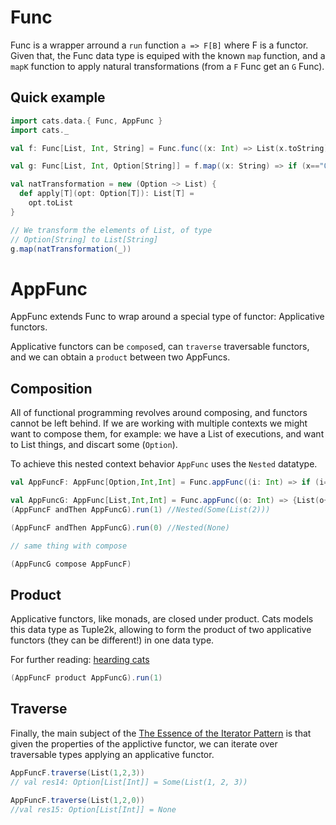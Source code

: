 # Func

Func is a wrapper arround a `run` function `a => F[B]` where F is a functor. Given that, the Func data type is equiped with the known `map` function, and a `mapK` function to apply natural transformations (from a `F` Func get an `G` Func).

## Quick example

```scala mdoc:silent:nest
import cats.data.{ Func, AppFunc }
import cats._

val f: Func[List, Int, String] = Func.func((x: Int) => List(x.toString))

val g: Func[List, Int, Option[String]] = f.map((x: String) => if (x=="0") None else Some(x))

val natTransformation = new (Option ~> List) {
  def apply[T](opt: Option[T]): List[T] =
    opt.toList
}

// We transform the elements of List, of type 
// Option[String] to List[String]
g.map(natTransformation(_))
```



# AppFunc

AppFunc extends Func to wrap around a special type of functor: Applicative functors.

Applicative functors can be `compose`d, can `traverse` traversable functors, and we can obtain a `product` between two AppFuncs. 

## Composition

All of functional programming revolves around composing, and functors cannot be left behind. If we are working with multiple contexts we might want to compose them, for example: we have a List of executions, and want to List things, and discart some (`Option`). 

To achieve this nested context behavior `AppFunc` uses the `Nested` datatype. 

```scala mdoc:silent:nest
val AppFuncF: AppFunc[Option,Int,Int] = Func.appFunc((i: Int) => if (i==0) None else Some(i))

val AppFuncG: AppFunc[List,Int,Int] = Func.appFunc((o: Int) => {List(o+1)})
(AppFuncF andThen AppFuncG).run(1) //Nested(Some(List(2)))

(AppFuncF andThen AppFuncG).run(0) //Nested(None)

// same thing with compose

(AppFuncG compose AppFuncF)

```
## Product

Applicative functors, like monads, are closed under product. Cats models this data type as Tuple2k, allowing to form the product of two applicative functors (they can be different!) in one data type. 

For further reading: [hearding cats](http://eed3si9n.com/herding-cats/combining-applicative.html#Product+of+applicative+functions) 

```scala mdoc:silent:nest
(AppFuncF product AppFuncG).run(1)
```
## Traverse

Finally, the main subject of the [The Essence of the Iterator Pattern](https://www.cs.ox.ac.uk/jeremy.gibbons/publications/iterator.pdf) is that given the properties of the applictive functor, we can iterate over traversable types applying an applicative functor. 

```scala mdoc:silent:nest
AppFuncF.traverse(List(1,2,3))
// val res14: Option[List[Int]] = Some(List(1, 2, 3))

AppFuncF.traverse(List(1,2,0))
//val res15: Option[List[Int]] = None
```

